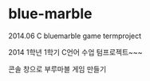 # blue-marble
2014.06 C bluemarble game termproject

2014 1학년 1학기 C언어 수업 텀프로젝트~~~

콘솔 창으로 부루마블 게임 만들기

